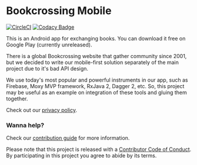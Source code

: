 # Bookcrossing Mobile

[![CircleCI](https://circleci.com/gh/fobo66/BookcrossingMobile.svg?style=shield)](https://circleci.com/gh/fobo66/BookcrossingMobile)
[![Codacy Badge](https://api.codacy.com/project/badge/Grade/a0986c637df94601b87a7cccfaa3e5f8)](https://www.codacy.com/app/fobo66/BookcrossingMobile?utm_source=github.com&amp;utm_medium=referral&amp;utm_content=fobo66/BookcrossingMobile&amp;utm_campaign=Badge_Grade)

This is an Android app for exchanging books. You can download it free on Google Play
(currently unreleased).

There is a global Bookcrossing website that gather community since 2001, but we decided to write our 
mobile-first solution separately of the main project due to it's bad API design.

We use today's most popular and powerful instruments in our app, such as Firebase, Moxy MVP framework,
RxJava 2, Dagger 2, etc. So, this project may be useful as an example on integration of these tools 
and gluing them together.

Check out our [privacy policy](./privacy_policy.html).

### Wanna help?

Check our [contribution guide](./contributing.html) for more information.

Please note that this project is released with a [Contributor Code of Conduct](CODE_OF_CONDUCT.md). 
By participating in this project you agree to abide by its terms.
